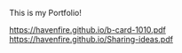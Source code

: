 This is my Portfolio!

https://havenfire.github.io/b-card-1010.pdf
https://havenfire.github.io/Sharing-ideas.pdf
